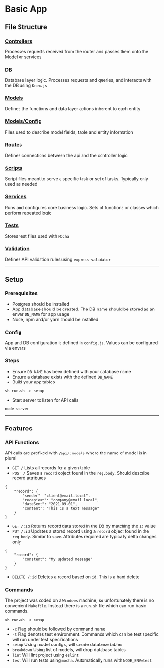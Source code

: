# Basic App

## File Structure
### [Controllers](./controllers)
Processes requests received from the router and passes them onto the Model or services
### [DB](./db)
Database layer logic. Processes requests and queries, and interacts with the DB using `Knex.js`
### [Models](./models)
Defines the functions and data layer actions inherent to each entity
### [Models/Config](./models/config)
Files used to describe model fields, table and entity information
### [Routes](./routes)
Defines connections between the api and the controller logic
### [Scripts](./scripts)
Script files meant to serve a specific task or set of tasks. Typically only used as needed
### [Services](./services)
Runs and configures core business logic. Sets of functions or classes which perform repeated logic
### [Tests](./test)
Stores test files used with `Mocha`
### [Validation](./validation)
Defines API validation rules using `express-validator`

---

## Setup
### Prerequisites
* Postgres should be installed
* App database should be created. The DB name should be stored as an envar `DN_NAME` for app usage
* Node, npm and/or yarn should be installed

### Config
App and DB configuration is defined in `config.js`. Values can be configured via envars

### Steps
* Ensure `DB_NAME` has been defined with your database name
* Ensure a database exists with the defined `DB_NAME`
* Build your app tables
```
sh run.sh -c setup
```
* Start server to listen for API calls
```
node server
```

---

## Features
### API Functions
API calls are prefixed with `/api/:models` where the name of model is in plural

* `GET /` Lists all records for a given table
* `POST /` Saves a `record` object found in the `req.body`. Should describe record attributes
```
{
	"record": {
		"sender": "client@email.local".
		"recepient": "company@email.local",
		"dateSent": "2021-09-01",
		"content": "This is a text message"
	}
}
```
* `GET /:id` Returns record data stored in the DB by matching the `id` value
* `PUT /:id` Updates a stored record using a `record` object found in the `req.body`. Similar to `save`. Attributes required are typically delta changes only
```
{
	"record": {
		"constent": "My updated message"
	}
}
```
* `DELETE /:id` Deletes a record based on `id`. This is a hard delete


### Commands
The project was coded on a `Windows` machine, so unfortunately there is no convenient `Makefile`. Instead there is a `run.sh` file which can run basic commands.
```
sh run.sh -c setup
```
* `-c` Flag should be followed by command name
* `-t` Flag denotes test environment. Commands which can be test specific will run under test specifications
* `setup` Using model configs, will create database tables
* `breakdown` Using list of models, will drop database tables
* `lint` Will lint project using `eslint`
* `test` Will run tests using `mocha`. Automatically runs with `NODE_ENV=test`